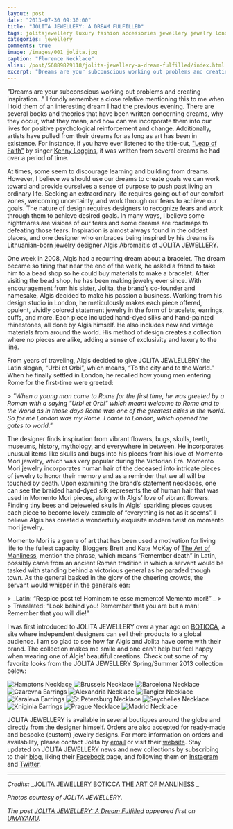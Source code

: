 ```yaml
---
layout: post
date: "2013-07-30 09:30:00"
title: "JOLITA JEWELLERY: A DREAM FULFILLED"
tags: jolitajewellery luxury fashion accessories jewellery jewelry london england lithuania artisan craftsmanship heritage tradition culture
categories: jewellery
comments: true
image: /images/001_jolita.jpg
caption: "Florence Necklace"
alias: /post/56889829118/jolita-jewellery-a-dream-fulfilled/index.html
excerpt: "Dreams are your subconscious working out problems and creating inspiration…&quot; I fondly remember a close relative mentioning this to me when I told them of an interesting dream I had the previous evening. There are several books and theories that have been written concerning dreams, why they occur, what they mean, and how can we incorporate them into our lives for positive psychological reinforcement and change. Additionally, artists have pulled from their dreams for as long as art has been in existence."
---
```

"Dreams are your subconscious working out problems and creating inspiration…" I fondly remember a close relative mentioning this to me when I told them of an interesting dream I had the previous evening. There are several books and theories that have been written concerning dreams, why they occur, what they mean, and how can we incorporate them into our lives for positive psychological reinforcement and change. Additionally, artists have pulled from their dreams for as long as art has been in existence. For instance, if you have ever listened to the title-cut, ["Leap of Faith"][2] by singer [Kenny Loggins][3], it was written from several dreams he had over a period of time.

At times, some seem to discourage learning and building from dreams. However, I believe we should use our dreams to create goals we can work toward and provide ourselves a sense of purpose to push past living an ordinary life. Seeking an extraordinary life requires going out of our comfort zones, welcoming uncertainty, and work through our fears to achieve our goals. The nature of design requires designers to recognize fears and work through them to achieve desired goals. In many ways, I believe some nightmares are visions of our fears and some dreams are roadmaps to defeating those fears. Inspiration is almost always found in the oddest places, and one designer who embraces being inspired by his dreams is Lithuanian-born jewelry designer Algis Abromaitis of JOLITA JEWELLERY.

One week in 2008, Algis had a recurring dream about a bracelet. The dream became so tiring that near the end of the week, he asked a friend to take him to a bead shop so he could buy materials to make a bracelet. After visiting the bead shop, he has been making jewelry ever since. With encouragement from his sister, Jolita, the brand’s co-founder and namesake, Algis decided to make his passion a business. Working from his design studio in London, he meticulously makes each piece offered, opulent, vividly colored statement jewelry in the form of bracelets, earrings, cuffs, and more. Each piece included hand-dyed silks and hand-painted rhinestones, all done by Algis himself. He also includes new and vintage materials from around the world. His method of design creates a collection where no pieces are alike, adding a sense of exclusivity and luxury to the line.

From years of traveling, Algis decided to give JOLITA JEWLELLERY the Latin slogan, “Urbi et Orbi”, which means, “To the city and to the World.” When he finally settled in London, he recalled how young men entering Rome for the first-time were greeted:

&gt; _"When a young man came to Rome for the first time, he was greeted by a Roman with a saying "Urbi et Orbi" which meant welcome to Rome and to the World as in those days Rome was one of the greatest cities in the world. So for me London was my Rome. I came to London, which opened the gates to world."_

The designer finds inspiration from vibrant flowers, bugs, skulls, teeth, museums, history, mythology, and everywhere in between. He incorporates unusual items like skulls and bugs into his pieces from his love of Momento Mori jewelry, which was very popular during the Victorian Era. Momento Mori jewelry incorporates human hair of the deceased into intricate pieces of jewelry to honor their memory and as a reminder that we all will be touched by death. Upon examining the brand’s statement necklaces, one can see the braided hand-dyed silk represents the of human hair that was used in Momento Mori pieces, along with Algis’ love of vibrant flowers. Finding tiny bees and bejeweled skulls in Algis’ sparkling pieces causes each piece to become lovely example of “everything is not as it seems”. I believe Algis has created a wonderfully exquisite modern twist on momento mori jewelry.

Momento Mori is a genre of art that has been used a motivation for living life to the fullest capacity. Bloggers Brett and Kate McKay of [The Art of Manliness][4], mention the phrase, which means “Remember death” in Latin, possibly came from an ancient Roman tradition in which a servant would be tasked with standing behind a victorious general as he paraded though town. As the general basked in the glory of the cheering crowds, the servant would whisper in the general’s ear:

&gt; _Latin: “Respice post te! Hominem te esse memento! Memento mori!” _
&gt;
&gt; Translated: “Look behind you! Remember that you are but a man! Remember that you will die!”

I was first introduced to JOLITA JEWELLERY over a year ago on [BOTICCA][5], a site where independent designers can sell their products to a global audience. I am so glad to see how far Algis and Jolita have come with their brand. The collection makes me smile and one can’t help but feel happy when wearing one of Algis’ beautiful creations. Check out some of my favorite looks from the JOLITA JEWELLERY Spring/Summer 2013 collection below:

![Hamptons Necklace][6] ![Brussels Necklace][7] ![Barcelona Necklace][8] ![Czarevna Earrings][9] ![Alexandria Necklace][10] ![Tangier Necklace][11] ![Karaleva Earrings][12] ![St.Petersburg Necklace][13] ![Seychelles Necklace][14] ![Kniginia Earrings][15] ![Prague Necklace][16] ![Madrid Necklace][17]

JOLITA JEWELLERY is available in several boutiques around the globe and directly from the designer himself. Orders are also accepted for ready-made and bespoke (custom) jewelry designs. For more information on orders and availability, please contact Jolita by [email][18] or visit their [website][19]. Stay updated on JOLITA JEWELLERY news and new collections by subscribing to their [blog][20], liking their [Facebook][21] page, and following them on [Instagram][22] and [Twitter][23].

* * *

_Credits:_
_[JOLITA JEWELLERY][24]
[BOTICCA][25]
[THE ART OF MANLINESS][26] _

_Photos courtesy of JOLITA JEWELLERY._

_The post [JOLITA JEWELLERY: A Dream Fulfilled][27] appeared first on [UMAYAMU][28]._

   [1]: {{page.image}}
   [2]: http://youtu.be/NEH6nLcQam0 (Leap of Faith on YouTube)
   [3]: http://www.kennyloggins.com/ (Kenny Loggins - Official Website)
   [4]: http://www.artofmanliness.com/2012/10/29/memento-mori-art/ (Momento Mori: Art to Help You Meditate on Death and Become a Better Man)
   [5]: https://boticca.com/jolitajewellery/ (BOTICCA)
   [6]: http://farm3.staticflickr.com/2850/9399989133_5696fe97b0_o.jpg
   [7]: http://farm3.staticflickr.com/2887/9399997069_191020546f_o.jpg
   [8]: http://farm3.staticflickr.com/2846/9402751326_4aaf72d5b9_o.jpg
   [9]: http://farm6.staticflickr.com/5443/9399990073_71bc8fa627_o.jpg
   [10]: http://farm3.staticflickr.com/2840/9402758154_4fddc3e028_o.jpg
   [11]: http://farm8.staticflickr.com/7422/9402759050_54d9638524_o.jpg
   [12]: http://farm8.staticflickr.com/7340/9400000053_40d1729e8b_o.jpg
   [13]: http://farm8.staticflickr.com/7316/9399992157_ed62d2592c_o.jpg
   [14]: http://farm6.staticflickr.com/5505/9402753232_562ea5a7ce_o.jpg
   [15]: http://farm6.staticflickr.com/5492/9402756058_2f5cb540e9_o.jpg
   [16]: http://farm4.staticflickr.com/3812/9402754356_3e8c08e5c6_o.jpg
   [17]: http://farm4.staticflickr.com/3747/9402755284_b4f55a8e26_o.jpg
   [18]: mailto:Jolita@jolitajewellery.com?subject=Hello%20JOLITA!&amp;body=I%20saw%20your%20feature%20on%20UMAYAMU%20and%20want%20more%20information%20about%20the%20JOLITA%20JEWELLERY%20collection.
   [19]: http://www.jolitajewellery.com/ (JOLITA JEWELLERY)
   [20]: http://www.jolitajewellery.wordpress.com (JOLITA JEWELLERY Blog)
   [21]: https://www.facebook.com/jolitajewellery (JOLITAJEWELLERY)
   [22]: https://instagram.com/jolitajewellery (@JOLITAJEWELLERY)
   [23]: https://twitter.com/JolitaJewellery (@JOLITAJEWELLERY)
   [24]: http://www.jolitajewellery.com (JOLITA JEWELLERY)
   [25]: http://www.boticca.com/ (BOTICCA)
   [26]: http://www.artofmanliness.com/ (THE ART OF MANLINESS)
   [27]: http://www.umayamu.com/post/56889829118/jolita-jewellery-a-dream-fulfilled (JOLITA JEWELLERY: A Dream Fulfilled)
   [28]: http://www.umayamu.com (UMAYAMU)
